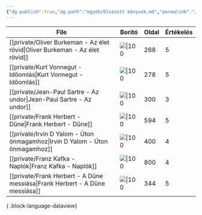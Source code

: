 ```yaml
---
{"dg-publish":true,"dg-path":"egyéb/Olvasott könyvek.md","permalink":"/egyeb/olvasott-koenyvek/"}
---
```


| File                                                                            | Borító                                                                  | Oldal | Értékelés |
| ------------------------------------------------------------------------------- | ----------------------------------------------------------------------- | ----- | --------- |
| [[private/Oliver Burkeman - Az élet rövid\|Oliver Burkeman - Az élet rövid]] | ![\|100](https://s01.static.libri.hu/cover/f1/4/8455928_4.jpg)          | 268   | 5         |
| [[private/Kurt Vonnegut - Időomlás\|Kurt Vonnegut - Időomlás]]               | ![\|100](https://s01.static.libri.hu/cover/5d/e/7950635_4.jpg)          | 278   | 5         |
| [[private/Jean-Paul Sartre - Az undor\|Jean-Paul Sartre - Az undor]]         | ![\|100](https://moly.hu/system/covers/big/covers_79522.jpg?1395368974) | 300   | 3         |
| [[private/Frank Herbert - Dűne\|Frank Herbert - Dűne]]                       | ![\|100](https://s01.static.libri.hu/cover/b5/c/5828424_4.jpg)          | 594   | 5         |
| [[private/Irvin D Yalom - Úton önmagamhoz\|Irvin D Yalom - Úton önmagamhoz]] | ![\|100](https://lira.erbacdn.net/upload/M_28/rek1/554/2990554.jpg)     | 400   | 4         |
| [[private/Franz Kafka - Naplók\|Franz Kafka - Naplók]]                       | ![\|100](https://europakiado.hu/content/2018/6/Product/300/107193F.gif) | 800   | 4         |
| [[private/Frank Herbert - A Dűne messiása\|Frank Herbert - A Dűne messiása]] | ![\|100](https://moly.hu/system/covers/big/covers_592985.jpg)           | 344   | 5         |

{ .block-language-dataview}
